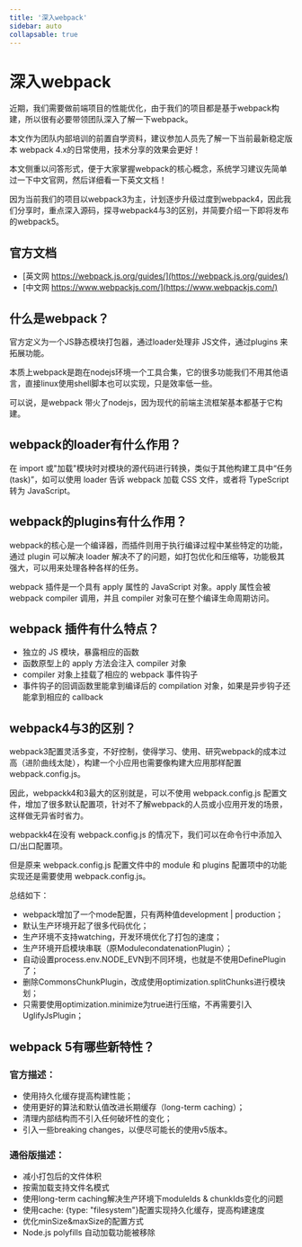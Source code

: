 ```yaml
---
title: '深入webpack'
sidebar: auto
collapsable: true
---
```

# 深入webpack
近期，我们需要做前端项目的性能优化，由于我们的项目都是基于webpack构建，所以很有必要带领团队深入了解一下webpack。

本文作为团队内部培训的前置自学资料，建议参加人员先了解一下当前最新稳定版本 webpack 4.x的日常使用，技术分享的效果会更好！

本文侧重以问答形式，便于大家掌握webpack的核心概念，系统学习建议先简单过一下中文官网，然后详细看一下英文文档！

因为当前我们的项目以webpack3为主，计划逐步升级过度到webpack4，因此我们分享时，重点深入源码，探寻webpack4与3的区别，并简要介绍一下即将发布的webpack5。

## 官方文档
- [英文网 https://webpack.js.org/guides/](https://webpack.js.org/guides/)
- [中文网 https://www.webpackjs.com/](https://www.webpackjs.com/)

## 什么是webpack？
官方定义为一个JS静态模块打包器，通过loader处理非 JS文件，通过plugins 来拓展功能。

本质上webpack是跑在nodejs环境一个工具合集，它的很多功能我们不用其他语言，直接linux使用shell脚本也可以实现，只是效率低一些。

可以说，是webpack 带火了nodejs，因为现代的前端主流框架基本都基于它构建。

## webpack的loader有什么作用？
在 import 或"加载"模块时对模块的源代码进行转换，类似于其他构建工具中“任务(task)”，如可以使用 loader 告诉 webpack 加载 CSS 文件，或者将 TypeScript 转为 JavaScript。

## webpack的plugins有什么作用？
webpack的核心是一个编译器，而插件则用于执行编译过程中某些特定的功能，通过 plugin 可以解决 loader 解决不了的问题，如打包优化和压缩等，功能极其强大，可以用来处理各种各样的任务。

webpack 插件是一个具有 apply 属性的 JavaScript 对象。apply 属性会被 webpack compiler 调用，并且 compiler 对象可在整个编译生命周期访问。

## webpack 插件有什么特点？
- 独立的 JS 模块，暴露相应的函数
- 函数原型上的 apply 方法会注入 compiler 对象
- compiler 对象上挂载了相应的 webpack 事件钩子
- 事件钩子的回调函数里能拿到编译后的 compilation 对象，如果是异步钩子还能拿到相应的 callback

## webpack4与3的区别？
webpack3配置灵活多变，不好控制，使得学习、使用、研究webpack的成本过高（进阶曲线太陡），构建一个小应用也需要像构建大应用那样配置 webpack.config.js。

因此，webpackk4和3最大的区别就是，可以不使用 webpack.config.js 配置文件，增加了很多默认配置项，针对不了解webpack的人员或小应用开发的场景，这样做无异省时省力。

webpackk4在没有 webpack.config.js 的情况下，我们可以在命令行中添加入口/出口配置项。

但是原来 webpack.config.js 配置文件中的 module 和 plugins 配置项中的功能实现还是需要使用 webpack.config.js。

总结如下：
- webpack增加了一个mode配置，只有两种值development | production；
- 默认生产环境开起了很多代码优化；
- 生产环境不支持watching，开发环境优化了打包的速度；
- 生产环境开启模块串联（原ModulecondatenationPlugin）；
- 自动设置process.env.NODE_EVN到不同环境，也就是不使用DefinePlugin了；
- 删除CommonsChunkPlugin，改成使用optimization.splitChunks进行模块划；
- 只需要使用optimization.minimize为true进行压缩，不再需要引入UglifyJsPlugin；

## webpack 5有哪些新特性？
### 官方描述：
- 使用持久化缓存提高构建性能；
- 使用更好的算法和默认值改进长期缓存（long-term caching）；
- 清理内部结构而不引入任何破坏性的变化；
- 引入一些breaking changes，以便尽可能长的使用v5版本。

### 通俗版描述：
- 减小打包后的文件体积
- 按需加载支持文件名模式
- 使用long-term caching解决生产环境下moduleIds & chunkIds变化的问题
- 使用cache: {type: "filesystem"}配置实现持久化缓存，提高构建速度
- 优化minSize&maxSize的配置方式
- Node.js polyfills 自动加载功能被移除


